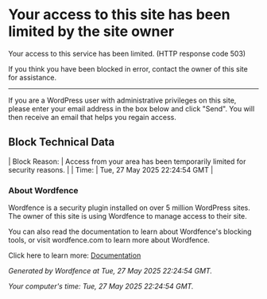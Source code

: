 # Your access to this site has been limited by the site owner

Your access to this service has been limited. (HTTP response code 503)

If you think you have been blocked in error, contact the owner of this site for assistance.

* * *

If you are a WordPress user with administrative privileges on this site, please enter your email address in the box below and click "Send". You will then receive an email that helps you regain access.

## Block Technical Data

| Block Reason: | Access from your area has been temporarily limited for security reasons. |
| Time: | Tue, 27 May 2025 22:24:54 GMT |

### About Wordfence

Wordfence is a security plugin installed on over 5 million WordPress sites. The owner of this site is using Wordfence to manage access to their site.

You can also read the documentation to learn about Wordfence's blocking tools, or visit wordfence.com to learn more about Wordfence.

Click here to learn more: [Documentation](https://www.wordfence.com/help/?query=locked-out)

_Generated by Wordfence at Tue, 27 May 2025 22:24:54 GMT._

_Your computer's time: Tue, 27 May 2025 22:24:54 GMT._
